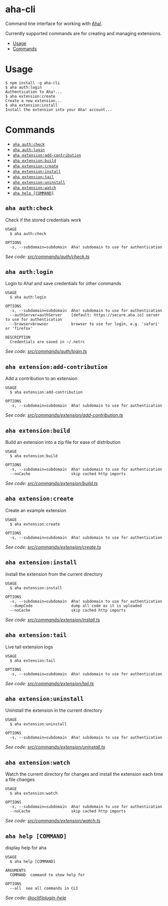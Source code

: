 aha-cli
=======

Command line interface for working with [Aha!](https://www.aha.io).

Currently supported commands are for creating and managing extensions. 

<!-- toc -->
* [Usage](#usage)
* [Commands](#commands)
<!-- tocstop -->
# Usage
```sh-session
$ npm install -g aha-cli
$ aha auth:login
Authentication to Aha!...
$ aha extension:create
Create a new extension...
$ aha extension:install
Install the extension into your Aha! account...
```
# Commands
<!-- commands -->
* [`aha auth:check`](#aha-authcheck)
* [`aha auth:login`](#aha-authlogin)
* [`aha extension:add-contribution`](#aha-extensionadd-contribution)
* [`aha extension:build`](#aha-extensionbuild)
* [`aha extension:create`](#aha-extensioncreate)
* [`aha extension:install`](#aha-extensioninstall)
* [`aha extension:tail`](#aha-extensiontail)
* [`aha extension:uninstall`](#aha-extensionuninstall)
* [`aha extension:watch`](#aha-extensionwatch)
* [`aha help [COMMAND]`](#aha-help-command)

## `aha auth:check`

Check if the stored credentials work

```
USAGE
  $ aha auth:check

OPTIONS
  -s, --subdomain=subdomain  Aha! subdomain to use for authentication
```

_See code: [src/commands/auth/check.ts](https://github.com/aha-app/aha-cli/blob/v1.9.8/src/commands/auth/check.ts)_

## `aha auth:login`

Login to Aha! and save credentials for other commands

```
USAGE
  $ aha auth:login

OPTIONS
  -s, --subdomain=subdomain  Aha! subdomain to use for authentication
  --authServer=authServer    [default: https://secure.aha.io] server to use for authentication
  --browser=browser          browser to use for login, e.g. 'safari' or 'firefox'

DESCRIPTION
  Credentials are saved in ~/.netrc
```

_See code: [src/commands/auth/login.ts](https://github.com/aha-app/aha-cli/blob/v1.9.8/src/commands/auth/login.ts)_

## `aha extension:add-contribution`

Add a contribution to an extension

```
USAGE
  $ aha extension:add-contribution

OPTIONS
  -s, --subdomain=subdomain  Aha! subdomain to use for authentication
```

_See code: [src/commands/extension/add-contribution.ts](https://github.com/aha-app/aha-cli/blob/v1.9.8/src/commands/extension/add-contribution.ts)_

## `aha extension:build`

Build an extension into a zip file for ease of distribution

```
USAGE
  $ aha extension:build

OPTIONS
  -s, --subdomain=subdomain  Aha! subdomain to use for authentication
  --noCache                  skip cached http imports
```

_See code: [src/commands/extension/build.ts](https://github.com/aha-app/aha-cli/blob/v1.9.8/src/commands/extension/build.ts)_

## `aha extension:create`

Create an example extension

```
USAGE
  $ aha extension:create

OPTIONS
  -s, --subdomain=subdomain  Aha! subdomain to use for authentication
```

_See code: [src/commands/extension/create.ts](https://github.com/aha-app/aha-cli/blob/v1.9.8/src/commands/extension/create.ts)_

## `aha extension:install`

Install the extension from the current directory

```
USAGE
  $ aha extension:install

OPTIONS
  -s, --subdomain=subdomain  Aha! subdomain to use for authentication
  --dumpCode                 dump all code as it is uploaded
  --noCache                  skip cached http imports
```

_See code: [src/commands/extension/install.ts](https://github.com/aha-app/aha-cli/blob/v1.9.8/src/commands/extension/install.ts)_

## `aha extension:tail`

Live tail extension logs

```
USAGE
  $ aha extension:tail

OPTIONS
  -s, --subdomain=subdomain  Aha! subdomain to use for authentication
```

_See code: [src/commands/extension/tail.ts](https://github.com/aha-app/aha-cli/blob/v1.9.8/src/commands/extension/tail.ts)_

## `aha extension:uninstall`

Uninstall the extension in the current directory

```
USAGE
  $ aha extension:uninstall

OPTIONS
  -s, --subdomain=subdomain  Aha! subdomain to use for authentication
```

_See code: [src/commands/extension/uninstall.ts](https://github.com/aha-app/aha-cli/blob/v1.9.8/src/commands/extension/uninstall.ts)_

## `aha extension:watch`

Watch the current directory for changes and install the extension each time a file changes

```
USAGE
  $ aha extension:watch

OPTIONS
  -s, --subdomain=subdomain  Aha! subdomain to use for authentication
  --noCache                  skip cached http imports
```

_See code: [src/commands/extension/watch.ts](https://github.com/aha-app/aha-cli/blob/v1.9.8/src/commands/extension/watch.ts)_

## `aha help [COMMAND]`

display help for aha

```
USAGE
  $ aha help [COMMAND]

ARGUMENTS
  COMMAND  command to show help for

OPTIONS
  --all  see all commands in CLI
```

_See code: [@oclif/plugin-help](https://github.com/oclif/plugin-help/blob/v3.1.0/src/commands/help.ts)_
<!-- commandsstop -->
